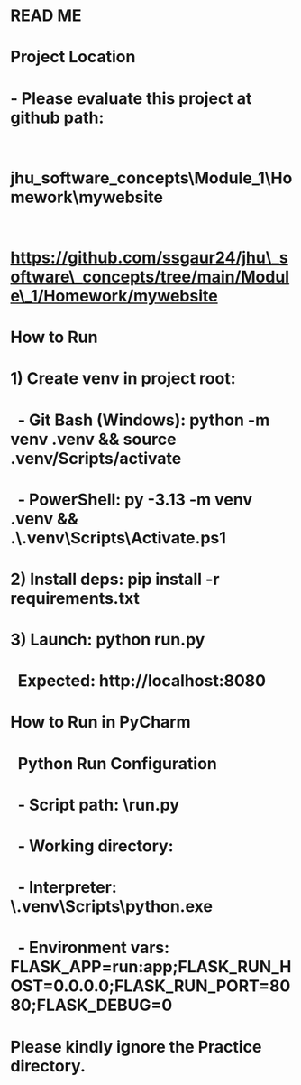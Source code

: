 # READ ME

# 

# Project Location

# \- Please evaluate this project at github path:

# &nbsp; jhu\_software\_concepts\\Module\_1\\Homework\\mywebsite

# &nbsp; https://github.com/ssgaur24/jhu\_software\_concepts/tree/main/Module\_1/Homework/mywebsite

# 

# How to Run

# 1\) Create venv in project root:

# &nbsp;  - Git Bash (Windows):  python -m venv .venv \&\& source .venv/Scripts/activate

# &nbsp;  - PowerShell:          py -3.13 -m venv .venv \&\& .\\.venv\\Scripts\\Activate.ps1

# 2\) Install deps:          pip install -r requirements.txt

# 3\) Launch:                python run.py

# &nbsp;  Expected: http://localhost:8080

# 

# How to Run in PyCharm

# &nbsp;   Python Run Configuration

# &nbsp;  - Script path:        <project>\\run.py

# &nbsp;  - Working directory:  <project>

# &nbsp;  - Interpreter:        <project>\\.venv\\Scripts\\python.exe

# &nbsp;   - Environment vars:   FLASK\_APP=run:app;FLASK\_RUN\_HOST=0.0.0.0;FLASK\_RUN\_PORT=8080;FLASK\_DEBUG=0

# 

# Please kindly ignore the Practice directory.



